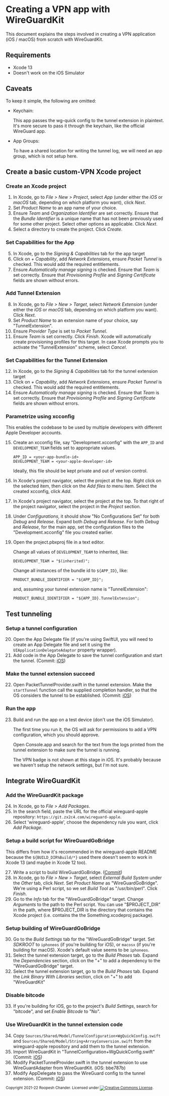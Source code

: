 # Creating a VPN app with WireGuardKit


This document explains the steps involved in creating a VPN application (iOS /
macOS) from scratch with WireGuardKit.

## Requirements

- Xcode 13
- Doesn't work on the iOS Simulator

## Caveats

To keep it simple, the following are omitted:

  - Keychain:

    This app passes the wg-quick config to the tunnel extension in plaintext.
    It's more secure to pass it through the keychain, like the official WireGuard
    app.

  - App Groups:

    To have a shared location for writing the tunnel log, we will need an app
    group, which is not setup here.

## Create a basic custom-VPN Xcode project

### Create an Xcode project

 1. In Xcode, go to _File > New > Project_, select _App_ (under either
    the _iOS_ or _macOS_ tab, depending on which platform you want),
    click _Next_.
 2. Set _Product Name_ to an app name of your choice.
 3. Ensure _Team_ and _Organization Identifier_ are set correctly.
    Ensure that the _Bundle Identifier_ is a unique name that has not
    been previously used for some other project. Select other options as
    applicable. Click _Next_.
 4. Select a directory to create the project. Click _Create_.

### Set Capabilities for the App

 5. In Xcode, go to the _Signing & Capabilities_ tab for the app target
 6. Click on _+ Capability_, add _Network Extensions_, ensure _Packet
    Tunnel_ is checked. This would add the required entitlements.
 7. Ensure _Automatically manage signing_ is checked. Ensure that _Team_
    is set correctly. Ensure that _Provisioning Profile_ and _Signing
    Certificate_ fields are shown without errors.

### Add Tunnel Extension

 8. In Xcode, go to _File > New > Target_, select _Network Extension_ (under
    either the _iOS_ or _macOS_ tab, depending on which platform you want).
    Click _Next_.
 9. Set _Product Name_ to an extension name of your choice, say
    "TunnelExtension".
10. Ensure _Provider Type_ is set to _Packet Tunnel_.
11. Ensure _Team_ is set correctly. Click _Finish_. Xcode will automatically
    create provisioning profiles for this target. In case Xcode prompts you to
    activate the "TunnelExtension" scheme, select _Cancel_.

### Set Capabilities for the Tunnel Extension

12. In Xcode, go to the _Signing & Capabilities_ tab for the tunnel extension
    target
13. Click on _+ Capability_, add _Network Extensions_, ensure _Packet Tunnel_
    is checked. This would add the required entitlements.
14. Ensure _Automatically manage signing_ is checked. Ensure that _Team_ is set
    correctly. Ensure that _Provisioning Profile_ and _Signing Certificate_
    fields are shown without errors.

### Parametrize using xcconfig

This enables the codebase to be used by multiple developers with different
Apple Developer accounts.

15. Create an xcconfig file, say "Development.xcconfig" with the
    `APP_ID` and `DEVELOPMENT_TEAM` fields set to
    appropriate values.
    ~~~
    APP_ID = <your-app-bundle-id>
    DEVELOPMENT_TEAM = <your-apple-developer-id>
    ~~~
    Ideally, this file should be kept private and out of version control.
16. In Xcode's project navigator, select the project at the top. Right click on
    the selected item, then click on the _Add files to_ menu item. Select the
created xcconfig, click _Add_.
17. In Xcode's project navigator, select the project at the top. To that right
    of the project navigator, select the project in the _Project_ section.
18. Under _Configurations_, it should show "No Configurations Set" for both
    _Debug_ and _Release_. Expand both _Debug_ and _Release_. For both _Debug_
    and _Release_, for the main app, set the configuration files to the
    "Development.xcconfig" file you created earlier.
19. Open the project.pbxproj file in a text editor.

    Change all values of `DEVELOPMENT_TEAM` to inherited, like:
    ~~~
    DEVELOPMENT_TEAM = "$(inherited)";
    ~~~

    Change all instances of the bundle id to `${APP_ID}`, like:

    ~~~
    PRODUCT_BUNDLE_IDENTIFIER = "${APP_ID}";
    ~~~

    and, assuming your tunnel extension name is "TunnelExtension":

    ~~~
    PRODUCT_BUNDLE_IDENTIFIER = "${APP_ID}.TunnelExtension";
    ~~~

## Test tunneling

### Setup a tunnel configuration

20. Open the App Delegate file (if you're using SwiftUI, you will need to
    create an App Delegate file and set it using the
    `UIApplicationDelegateAdaptor` property wrapper).
21. Add code in the App Delegate to save the tunnel configuration and
    start the tunnel. 
    (Commit: 
    [iOS](https://github.com/roop/using-wireguardkit/commit/04064ea))

### Make the tunnel extension succeed

22. Open PacketTunnelProvider.swift in the tunnel extension. Make the
    `startTunnel` function call the supplied completion handler, so that the OS
    considers the tunnel to be established.
    (Commit:
    [iOS](https://github.com/roop/using-wireguardkit/commit/f12bb15))

### Run the app

23. Build and run the app on a test device (don't use the iOS Simulator).

    The first time you run it, the OS will ask for permissions to add a VPN
    configuration, which you should approve.

    Open Console.app and search for the text from the logs printed from the
    tunnel extension to make sure the tunnel is running.

    The VPN badge is not shown at this stage in iOS. It's probably because we
    haven't setup the network settings, but I'm not sure.

## Integrate WireGuardKit

### Add the WireGuardKit package

24. In Xcode, go to _File > Add Packages_.
25. In the search field, paste the URL for the official wireguard-apple
    repository: `https://git.zx2c4.com/wireguard-apple`.
26. Select 'wireguard-apple', choose the dependency rule you want, click _Add
    Package_.

### Setup a build script for WireGuardGoBridge

This differs from how it's recommended in the wireguard-apple README
because the `${BUILD_DIR%Build/*}` used there doesn't seem to work in Xcode 13
(and maybe in Xcode 12 too).

27. Write a script to build WireGuardGoBridge.
    ([Commit](https://github.com/roop/using-wireguardkit/commit/66f5dee))
28. In Xcode, go to _File > New > Target_, select _External Build System_ under
    the _Other_ tab, click _Next_. Set _Product Name_ as "WireGuardGoBridge".
    We're using a Perl script, so we set _Build Tool_ as "/usr/bin/perl".
    Click _Finish_.
29. Go to the _Info_ tab for the "WireGuardGoBridge" target. Change _Arguments_
    to the path to the Perl script. You can use "$PROJECT_DIR" in the path,
    where $PROJECT_DIR is the directory that contains the Xcode project
    (i.e. contains the the Something.xcodeproj package).

### Setup building of WireGuardGoBridge

30. Go to the _Build Settings_ tab for the "WireGuardGoBridge" target. Set
    _SDKROOT_ to `iphoneos` (if you're building for iOS), or `macosx` (if
    you're building for macOS). Xcode's default value seems to be `iphoneos`.
31. Select the tunnel extension target, go to the _Build Phases_ tab. Expand
    the _Dependencies_ section, click on the "+" to add a dependency to the
    "WireGuardGoBridge" target.
32. Select the tunnel extension target, go to the _Build Phases_ tab. Expand
    the _Link Binary With Libraries_ section, click on "+" to add
    "WireGuardKit"

### Disable bitcode

33. If you're building for iOS, go to the project's _Build Settings_, search
    for "bitcode", and set _Enable Bitcode_ to "No".

### Use WireGuardKit in the tunnel extension code

34. Copy `Sources/Shared/Model/TunnelConfiguration+WgQuickConfig.swift` and
    `Sources/Shared/Model/String+ArrayConversion.swift` from
    the wireguard-apple repository and add them to the tunnel extension.
35. Import WireGuardKit in "TunnelConfiguration+WgQuickConfig.swift"
    (Commit:
    [iOS](https://github.com/roop/using-wireguardkit/commit/5054b32))
36. Modify PacketTunnelProvider.swift in the tunnel extension to use
    WireGuardAdapter from WireGuardKit. (iOS: bbe787b)
37. Modify AppDelegate to pass the WireGuard config to the tunnel extension.
    (Commit:
    [iOS](https://github.com/roop/using-wireguardkit/commit/252532e))

<small>Copyright 2021-22 Roopesh Chander. Licensed under <a rel="license" href="http://creativecommons.org/licenses/by-sa/4.0/"><img alt="Creative Commons License" style="border-width:0" src="https://i.creativecommons.org/l/by-sa/4.0/80x15.png" /></a>.</small>
